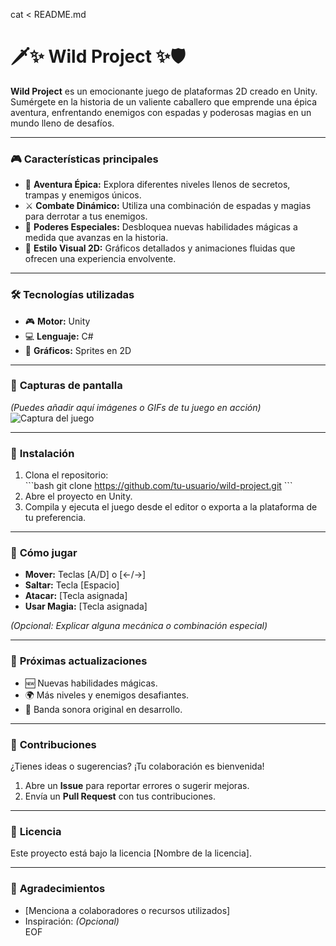 cat <<EOF > README.md
# 🗡️✨ **Wild Project** ✨🛡️  
**Wild Project** es un emocionante juego de plataformas 2D creado en Unity. Sumérgete en la historia de un valiente caballero que emprende una épica aventura, enfrentando enemigos con espadas y poderosas magias en un mundo lleno de desafíos.

---

### 🎮 **Características principales**  

- 🏰 **Aventura Épica:** Explora diferentes niveles llenos de secretos, trampas y enemigos únicos.  
- ⚔️ **Combate Dinámico:** Utiliza una combinación de espadas y magias para derrotar a tus enemigos.  
- 🌟 **Poderes Especiales:** Desbloquea nuevas habilidades mágicas a medida que avanzas en la historia.  
- 🎨 **Estilo Visual 2D:** Gráficos detallados y animaciones fluidas que ofrecen una experiencia envolvente.  

---

### 🛠️ **Tecnologías utilizadas**  

- 🎮 **Motor:** Unity  
- 💻 **Lenguaje:** C#  
- 🎨 **Gráficos:** Sprites en 2D  

---

### 📸 **Capturas de pantalla**  

*(Puedes añadir aquí imágenes o GIFs de tu juego en acción)*  
![Captura del juego](ruta/de/la/imagen.png)  

---

### 🚀 **Instalación**  

1. Clona el repositorio:  
   \`\`\`bash
   git clone https://github.com/tu-usuario/wild-project.git
   \`\`\`  
2. Abre el proyecto en Unity.  
3. Compila y ejecuta el juego desde el editor o exporta a la plataforma de tu preferencia.  

---

### 🎯 **Cómo jugar**  

- **Mover:** Teclas [A/D] o [←/→]  
- **Saltar:** Tecla [Espacio]  
- **Atacar:** [Tecla asignada]  
- **Usar Magia:** [Tecla asignada]  

*(Opcional: Explicar alguna mecánica o combinación especial)*  

---

### 🌱 **Próximas actualizaciones**  

- 🆕 Nuevas habilidades mágicas.  
- 🌍 Más niveles y enemigos desafiantes.  
- 🎼 Banda sonora original en desarrollo.  

---

### 🤝 **Contribuciones**  

¿Tienes ideas o sugerencias? ¡Tu colaboración es bienvenida!  
1. Abre un **Issue** para reportar errores o sugerir mejoras.  
2. Envía un **Pull Request** con tus contribuciones.  

---

### 📜 **Licencia**  

Este proyecto está bajo la licencia [Nombre de la licencia].  

---

### 🌟 **Agradecimientos**  

- [Menciona a colaboradores o recursos utilizados]  
- Inspiración: *(Opcional)*  
EOF
